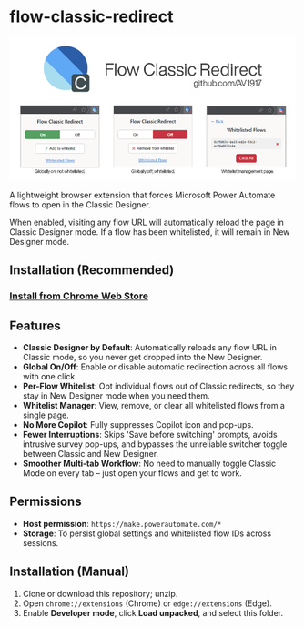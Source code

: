 # flow-classic-redirect

![sample.png](./sample.png)

A lightweight browser extension that forces Microsoft Power Automate flows to open in the Classic Designer.

When enabled, visiting any flow URL will automatically reload the page in Classic Designer mode. If a flow has been whitelisted, it will remain in New Designer mode.

## Installation (Recommended)

### [Install from Chrome Web Store](https://chromewebstore.google.com/detail/flow-classic-redirect/hckjhekebdlnipgejjbbkbdggfmkjjag)

## Features

- **Classic Designer by Default**: Automatically reloads any flow URL in Classic mode, so you never get dropped into the New Designer.
- **Global On/Off**: Enable or disable automatic redirection across all flows with one click.
- **Per-Flow Whitelist**: Opt individual flows out of Classic redirects, so they stay in New Designer mode when you need them.
- **Whitelist Manager**: View, remove, or clear all whitelisted flows from a single page.
- **No More Copilot**: Fully suppresses Copilot icon and pop-ups.
- **Fewer Interruptions**: Skips 'Save before switching' prompts, avoids intrusive survey pop-ups, and bypasses the unreliable switcher toggle between Classic and New Designer.
- **Smoother Multi-tab Workflow**: No need to manually toggle Classic Mode on every tab – just open your flows and get to work.

## Permissions

- **Host permission**: `https://make.powerautomate.com/*`
- **Storage**: To persist global settings and whitelisted flow IDs across sessions.

## Installation (Manual)

1. Clone or download this repository; unzip.
2. Open `chrome://extensions` (Chrome) or `edge://extensions` (Edge).
3. Enable **Developer mode**, click **Load unpacked**, and select this folder.